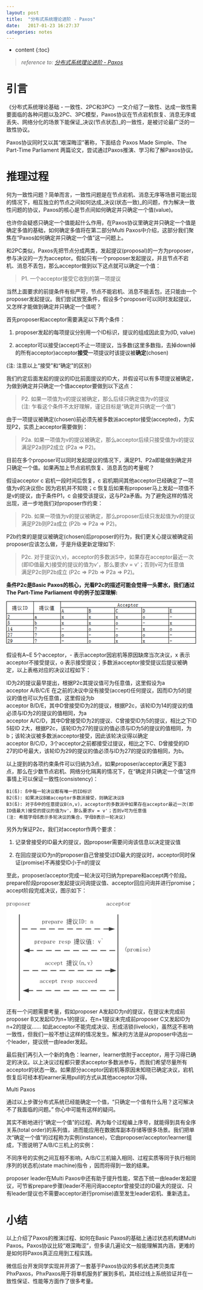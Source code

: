 ```yaml
---
layout: post
title:  "分布式系统理论进阶 - Paxos"
date:   2017-01-23 16:27:37
categories: notes
---
```


* content
{:toc}


  
> _reference to: [分布式系统理论进阶 - Paxos](http://www.cnblogs.com/bangerlee/p/5655754.html)_  


# 引言

《分布式系统理论基础 - 一致性、2PC和3PC》一文介绍了一致性、达成一致性需要面临的各种问题以及2PC、3PC模型，Paxos协议在节点宕机恢复、消息无序或丢失、网络分化的场景下能保证_决议(节点状态)_的一致性，是被讨论最广泛的一致性协议。

Paxos协议同时又以其“艰深晦涩”著称，下面结合 Paxos Made Simple、The Part-Time Parliament 两篇论文，尝试通过Paxos推演、学习和了解Paxos协议。

# 推理过程

何为一致性问题？简单而言，一致性问题是在节点宕机、消息无序等场景可能出现的情况下，相互独立的节点之间如何达成_决议(状态一致)_的问题，作为解决一致性问题的协议，Paxos的核心是节点间如何确定并只确定一个值(value)。  

也许你会疑惑只确定一个值能起什么作用，在Paxos协议里确定并只确定一个值是确定多值的基础，如何确定多值将在第二部分Multi Paxos中介绍，这部分我们聚焦在“Paxos如何确定并只确定一个值”这一问题上。

和2PC类似，Paxos先把节点分成两类，发起提议(proposal)的一方为proposer，参与决议的一方为acceptor。假如只有一个proposer发起提议，并且节点不宕机、消息不丢包，那么acceptor做到以下这点就可以确定一个值：

> P1. 一个acceptor接受它收到的第一项提议
 
当然上面要求的前提条件有些严苛，节点不能宕机、消息不能丢包，还只能由一个proposer发起提议。我们尝试放宽条件，假设多个proposer可以同时发起提议，又怎样才能做到确定并只确定一个值呢？

首先proposer和acceptor需要满足以下两个条件：

1. proposer发起的每项提议分别用一个ID标识，提议的组成因此变为(ID, value)

2. acceptor可以接受(accept)不止一项提议，当多数(这里多数指，去掉down掉的所有acceptor)acceptor<strong>接受</strong>一项提议时该提议被<strong>确定</strong>(chosen)

(注: 注意以上“接受”和“确定”的区别）

我们约定后面发起的提议的ID比前面提议的ID大，并假设可以有多项提议被确定，为做到确定并只确定一个值acceptor要做到以下这点：

> P2. 如果一项值为v的提议被确定，那么后续只确定值为v的提议  
(注: 乍看这个条件不太好理解，谨记目标是“确定并只确定一个值”)

由于一项提议被确定(chosen)前必须先被多数派acceptor接受(accepted)，为实现P2，实质上acceptor需要做到：

> P2a. 如果一项值为v的提议被确定，那么acceptor后续只接受值为v的提议  
> 满足P2a则P2成立 (P2a => P2)。

目前在多个proposer可以同时发起提议的情况下，满足P1、P2a即能做到确定并只确定一个值。如果再加上节点宕机恢复、消息丢包的考量呢？

假设acceptor c 宕机一段时间后恢复，c 宕机期间其他acceptor已经确定了一项值为v的决议但c 因为宕机并不知晓；c 恢复后如果有proposer马上发起一项值不是v的提议，由于条件P1，c 会接受该提议，这与P2a矛盾。为了避免这样的情况出现，进一步地我们对proposer作约束：

> P2b. 如果一项值为v的提议被确定，那么proposer后续只发起值为v的提议
> 满足P2b则P2a成立 (P2b => P2a => P2)。

P2b约束的是提议被确定(chosen)后proposer的行为，我们更关心提议被确定前proposer应该怎么做，于是升级更新定理如下:

> P2c. 对于提议(n,v)，acceptor的多数派S中，如果存在acceptor最近一次(即ID值最大)接受的提议的值为v'，那么要求v = v'；否则v可为任意值  
> 满足P2c则P2b成立 (P2c => P2b => P2a => P2)。

**条件P2c是Basic Paxos的核心，光看P2c的描述可能会觉得一头雾水，我们通过 The Part-Time Parliament 中的例子加深理解:**  

![paxos1.png](/assets/2017/paxos1.png)

假设有A~E 5个acceptor，- 表示acceptor因宕机等原因缺席当次决议，x 表示acceptor不接受提议，o 表示接受提议；多数派acceptor接受提议后提议被确定，以上表格对应的决议过程如下：  

ID为2的提议最早提出，根据P2c其提议值可为任意值，这里假设为a  
acceptor A/B/C/E 在之前的决议中没有接受(accept)任何提议，因而ID为5的提议的值也可以为任意值，这里假设为b  
acceptor B/D/E，其中D曾接受ID为2的提议，根据P2c，该轮ID为14的提议的值必须与ID为2的提议的值相同，为a  
acceptor A/C/D，其中D曾接受ID为2的提议、C曾接受ID为5的提议，相比之下ID 5较ID 2大，根据P2c，该轮ID为27的提议的值必须与ID为5的提议的值相同，为b；该轮决议被多数派acceptor接受，因此该轮决议得以确定  
acceptor B/C/D，3个acceptor之前都接受过提议，相比之下C、D曾接受的ID 27的ID号最大，该轮ID为29的提议的值必须与ID为27的提议的值相同，为b。  
 

以上提到的各项约束条件可以归纳为3点，如果proposer/acceptor满足下面3点，那么在少数节点宕机、网络分化隔离的情况下，在“确定并只确定一个值”这件事情上可以保证一致性(consistency)：

    B1(ß): ß中每一轮决议都有唯一的ID标识
    B2(ß): 如果决议B被acceptor多数派接受，则确定决议B
    B3(ß): 对于ß中的任意提议B(n,v)，acceptor的多数派中如果存在acceptor最近一次(即ID值最大)接受的提议的值为v'，那么要求v = v'；否则v可为任意值
    (注: 希腊字母ß表示多轮决议的集合，字母B表示一轮决议)

另外为保证P2c，我们对acceptor作两个要求：

1. 记录曾接受的ID最大的提议，因proposer需要问询该信息以决定提议值

2. 在回应提议ID为n的proposer自己曾接受过ID最大的提议时，acceptor同时保证(promise)不再接受ID小于n的提议


至此，proposer/acceptor完成一轮决议可归纳为prepare和accept两个阶段。prepare阶段proposer发起提议问询提议值、acceptor回应问询并进行promise；accept阶段完成决议，图示如下：

![paxos2.png](/assets/2017/paxos2.png)

 

还有一个问题需要考量，假如proposer A发起ID为n的提议，在提议未完成前proposer B又发起ID为n+1的提议，在n+1提议未完成前proposer C又发起ID为n+2的提议…… 如此acceptor不能完成决议、形成活锁(livelock)，虽然这不影响一致性，但我们一般不想让这样的情况发生。解决的方法是从proposer中选出一个leader，提议统一由leader发起。

 
最后我们再引入一个新的角色：learner，learner依附于acceptor，用于习得已确定的决议。以上决议过程都只要求acceptor多数派参与，而我们希望尽量所有acceptor的状态一致。如果部分acceptor因宕机等原因未知晓已确定决议，宕机恢复后可经本机learner采用pull的方式从其他acceptor习得。

 

Multi Paxos

通过以上步骤分布式系统已经能确定一个值，“只确定一个值有什么用？这可解决不了我面临的问题。” 你心中可能有这样的疑问。

其实不断地进行“确定一个值”的过程、再为每个过程编上序号，就能得到具有全序关系(total order)的系列值，进而能应用在数据库副本存储等很多场景。我们把单次“确定一个值”的过程称为实例(instance)，它由proposer/acceptor/learner组成，下图说明了A/B/C三机上的实例：


不同序号的实例之间互相不影响，A/B/C三机输入相同、过程实质等同于执行相同序列的状态机(state machine)指令 ，因而将得到一致的结果。

 
proposer leader在Multi Paxos中还有助于提升性能，常态下统一由leader发起提议，可节省prepare步骤(leader不用问询acceptor曾接受过的ID最大的提议、只有leader提议也不需要acceptor进行promise)直至发生leader宕机、重新选主。

 

# 小结

以上介绍了Paxos的推演过程、如何在Basic Paxos的基础上通过状态机构建Multi Paxos。Paxos协议比较“艰深晦涩”，但多读几遍论文一般能理解其内涵，更难的是如何将Paxos真正应用到工程实践。

 
微信后台开发同学实现并开源了一套基于Paxos协议的多机状态拷贝类库PhxPaxos，PhxPaxos用于将单机服务扩展到多机，其经过线上系统验证并在一致性保证、性能等方面作了很多考量。